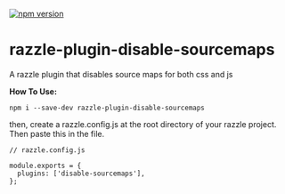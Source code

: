 [![npm version](https://badge.fury.io/js/razzle-plugin-disable-sourcemaps.svg)](https://badge.fury.io/js/razzle-plugin-disable-sourcemaps)

# razzle-plugin-disable-sourcemaps

A razzle plugin that disables source maps for both css and js

**How To Use:**
```
npm i --save-dev razzle-plugin-disable-sourcemaps
```
then,
create a razzle.config.js at the root directory of your razzle project. Then paste this in the file.

```
// razzle.config.js

module.exports = {
  plugins: ['disable-sourcemaps'],
};
```
